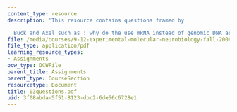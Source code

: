 ```yaml
---
content_type: resource
description: 'This resource contains questions framed by

  Buck and Axel such as : why do the use mRNA instead of genomic DNA as starting material?'
file: /media/courses/9-12-experimental-molecular-neurobiology-fall-2006/3f08abda5f518123dbc26de56c6728e1_03questions.pdf
file_type: application/pdf
learning_resource_types:
- Assignments
ocw_type: OCWFile
parent_title: Assignments
parent_type: CourseSection
resourcetype: Document
title: 03questions.pdf
uid: 3f08abda-5f51-8123-dbc2-6de56c6728e1
---
```

